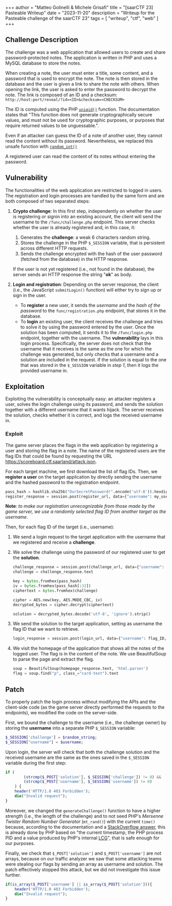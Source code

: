 +++
author = "Matteo Golinelli & Michele Grisafi"
title = "[saarCTF 23] Pasteable Writeup"
date = "2023-11-20"
description = "Writeup for the Pasteable challenge of the saarCTF 23"
tags = [
    "writeup",
    "ctf",
    "web"
]
+++

## Challenge Description

The challenge was a web application that allowed users to create and share password-protected notes. The application is written in PHP and uses a MySQL database to store the notes.

When creating a note, the user must enter a title, some content, and a password that is used to encrypt the note. The note is then stored in the database and the user is given a link to share the note with others. When opening the link, the user is asked to enter the password to decrypt the note. The link is composed of an ID and a checksum:
`http://host:port/reveal/?id=<ID>&checksum=<CHECKSUM>`

The ID is computed using the PHP [`uniqid()`](https://www.php.net/manual/en/function.uniqid.php) function. The documentation states that "This function does not generate cryptographically secure values, and must not be used for cryptographic purposes, or purposes that require returned values to be unguessable.".

Even if an attacker can guess the ID of a note of another user, they cannot read the content without its password. Nevertheless, we replaced this unsafe function with [`random_int()`](https://www.php.net/manual/en/function.random-int.php)

A registered user can read the content of its notes without entering the password.

## Vulnerability

The functionalities of the web application are restricted to logged in users. The registration and login processes are handled by the same form and are both composed of two separated steps:

1. **Crypto challenge**:
    In this first step, independently on whether the user is registering or signin into an existing account, the client will send the username to the `/func/challenge.php` endpoint. This server checks whether the user is already registered and, in this case, it:

   1. Generates the **challenge**: a weak 6 characters random string.
   2. Stores the challenge in the PHP `$_SESSION` variable, that is persistent across different HTTP requests.
   3. Sends the challenge encrypted with the hash of the user password (fetched from the database) in the HTTP response.

    If the user is not yet registered (i.e., not found in the database), the server sends an HTTP response the string "**ok**" as body.

2. **Login and registration**:
    Depending on the server response, the client (i.e., the JavaScript `submitLogin()` function) will either try to sign up or sign in the user.

    - To **register** a new user, it sends the *username* and the *hash of the password* to the `func/registration.php` endpoint, that stores it in the database.
    - To **login** an existing user, the client receives the challenge and tries to solve it by using the password entered by the user. Once the solution has been computed, it sends it to the `/func/login.php` endpoint, together with the username. The **vulnerability** lays in this login process. Specifically, the server does not check that the username that it receives is the same as the one for which the challenge was generated, but only checks that a username and a solution are included in the request. If the solution is equal to the one that was stored in the `$_SESSION` variable in *step 1*, then it logs the provided username in.

## Exploitation

Exploiting the vulnerability is conceptually easy: an attacker registers a user, solves the login challenge using its password, and sends the solution together with a different username that it wants hijack. The server receives the solution, checks whether it is correct, and logs the received username in.

### Exploit

The game server places the flags in the web application by registering a user and storing the flag in a note. The name of the registered users are the flag IDs that could be found by requesting the URL <https://scoreboard.ctf.saarland/attack.json>.

For each target machine, we first download the list of flag IDs. Then, we **register a user** on the target application by directly sending the username and the hashed password to the registration endpoint.

```python
pass_hash = hashlib.sha256("OurSecretPassword!".encode('utf-8')).hexdigest()
register_response = session.post(register_url, data={"username": my_username, "password": pass_hash})
```

**Note**: *to make our registration unrecognizable from those made by the game server, we use a randomly selected flag ID from another target as the username*.

Then, for each flag ID of the target (i.e., username):

1. We send a login request to the target application with the username that we registered and receive a **challenge**.

2. We solve the challenge using the password of our registered user to get the **solution**.

    ```python
    challenge_response = session.post(challenge_url, data={"username": my_username})
    challenge = challenge_response.text

    key = bytes.fromhex(pass_hash)
    iv = bytes.fromhex(pass_hash[:32])
    ciphertext = bytes.fromhex(challenge)

    cipher = AES.new(key, AES.MODE_CBC, iv)
    decrypted_bytes = cipher.decrypt(ciphertext)

    solution = decrypted_bytes.decode('utf-8', 'ignore').strip()
    ```

3. We send the solution to the target application, setting as username the flag ID that we want to retrieve.

    ```python
    login_response = session.post(login_url, data={"username": flag_ID, "solution": solution})
    ```

4. We visit the homepage of the application that shows all the notes of the logged user. The flag is in the content of the note. We use BeautifulSoup to parse the page and extract the flag.

    ```python
    soup = BeautifulSoup(homepage_response.text, 'html.parser')
    flag = soup.find("p", class_="card-text").text
    ```

## Patch

To properly patch the login process without modifying the APIs and the client-side code (as the game server directly performed the requests to the endpoints), we modified the code on the server-side.

First, we bound the challenge to the username (i.e., the challenge owner) by storing the **username** into a separate PHP `$_SESSION` variable:

```php
$_SESSION['challenge'] = $random_string;
$_SESSION["username"] = $username;
```

Upon login, the server will check that both the challenge solution and the received username are the same as the ones saved in the `$_SESSION` variable during the first step:

```php
if (
        (strcmp($_POST['solution'], $_SESSION['challenge']) != 0) &&
        (strcmp($_POST['username'], $_SESSION['username']) != 0)
    ) {
    header('HTTP/1.0 403 Forbidden');
    die("Invalid request");
}
```

Moreover, we changed the `generateChallenge()` function to have a higher strength (i.e., the length of the challenge) and to not seed PHP's *Mersenne Twister Random Number Generator* (`mt_rand()`) with the current `time()` because, according to the documentation and a [StackOverflow answer](https://stackoverflow.com/a/11358829), this is already done by PHP based on "the current timestamp, the PHP process PID and a value produced by PHP's internal [LCG](https://en.wikipedia.org/wiki/Linear_congruential_generator)", that is safe enough for our purposes.

Finally, we check that `$_POST['solution']` and `$_POST['username']` are not arrays, because on our traffic analyzer we saw that some attacking teams were stealing our flags by sending an array as username and solution. The patch effectively stopped this attack, but we did not investigate this issue further.

```php
if(is_array($_POST['username'] || is_array($_POST['solution'])){
    header('HTTP/1.0 403 Forbidden');
    die("Invalid request");
}
```
